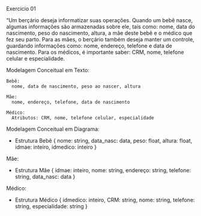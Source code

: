 Exercicio 01

“Um berçário deseja informatizar suas operações. Quando um bebê nasce, algumas informações são armazenadas sobre ele, tais como: nome, data do nascimento, peso do nascimento, altura, a mãe deste bebê e o médico que fez seu parto. Para as mães, o berçário também deseja manter um controle, guardando informações como: nome, endereço, telefone e data de nascimento. Para os médicos, é importante saber: CRM, nome, telefone celular e especialidade.

Modelagem Conceitual em Texto:


    Bebê:
      nome, data de nascimento, peso ao nascer, altura

    Mãe:
      nome, endereço, telefone, data de nascimento

    Médico:
      Atributos: CRM, nome, telefone celular, especialidade

   
Modelagem Conceitual em Diagrama:


- Estrutura Bebê {
    nome: string,
    data_nasc: data,
    peso: float,
    altura: float,
    idmae: inteiro,
    idmedico: inteiro
}

Mãe:
- Estrutura Mãe {
    idmae: inteiro,
    nome: string,
    endereço: string,
    telefone: string,
    data_nasc: data
}

Médico:
- Estrutura Médico {
    idmedico: inteiro,
    CRM: string,
    nome: string,
    telefone: string,
    especialidade: string
}
